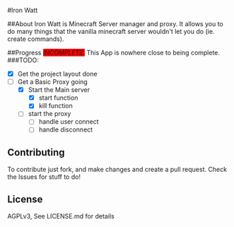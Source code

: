#Iron Watt

##About
Iron Watt is Minecraft Server manager and proxy. It allows you to do many things
that the vanilla minecraft server wouldn't let you do (ie. create commands).

##Progress
<i style="background:red">INCOMPLETE:</i> This App is nowhere close to being complete.
###TODO:

- [x] Get the project layout done
- [ ] Get a Basic Proxy going
    - [x] Start the Main server
        - [x] start function
        - [x] kill function
    - [ ] start the proxy
        - [ ] handle user connect
        - [ ] handle disconnect

## Contributing
To contribute just fork, and make changes and create a pull request.
Check the Issues for stuff to do!

## License
AGPLv3, See LICENSE.md for details